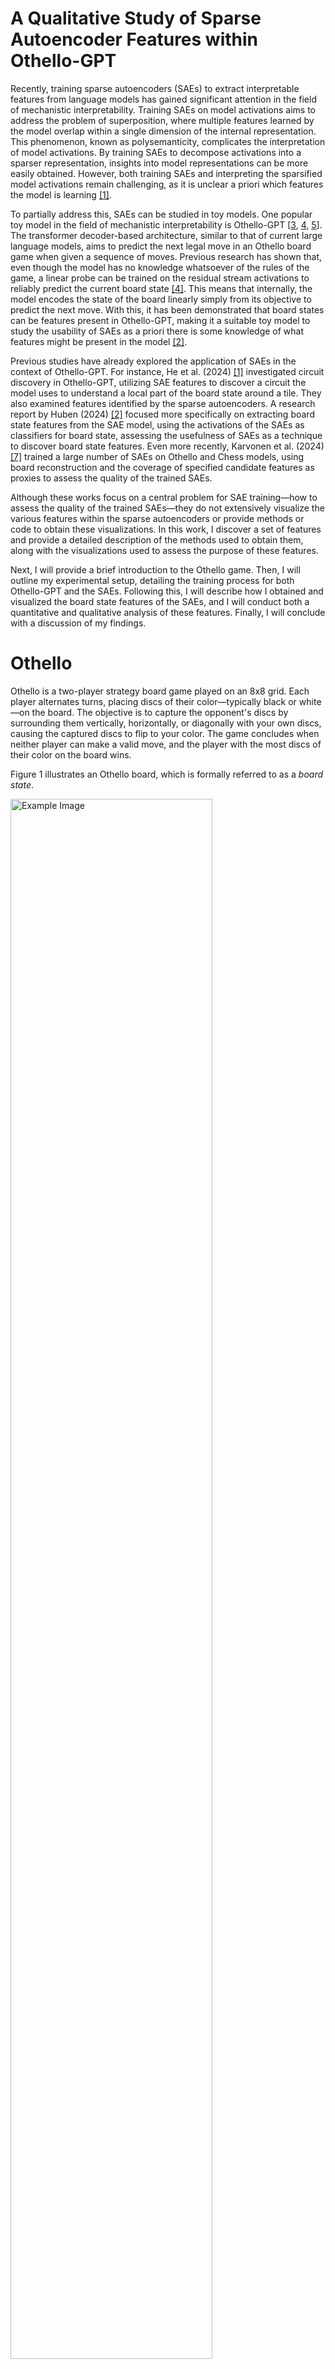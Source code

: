 # A Qualitative Study of Sparse Autoencoder Features within Othello-GPT

Recently, training sparse autoencoders (SAEs) to extract interpretable features from language models has gained significant attention in the field of mechanistic interpretability. Training SAEs on model activations aims to address the problem of superposition, where multiple features learned by the model overlap within a single dimension of the internal representation. This phenomenon, known as polysemanticity, complicates the interpretation of model activations. By training SAEs to decompose activations into a sparser representation, insights into model representations can be more easily obtained. However, both training SAEs and interpreting the sparsified model activations remain challenging, as it is unclear a priori which features the model is learning [[1]](#1).

To partially address this, SAEs can be studied in toy models. One popular toy model in the field of mechanistic interpretability is Othello-GPT [[3](#3), [4](#4), [5](#5)]. The transformer decoder-based architecture, similar to that of current large language models, aims to predict the next legal move in an Othello board game when given a sequence of moves. Previous research has shown that, even though the model has no knowledge whatsoever of the rules of the game, a linear probe can be trained on the residual stream activations to reliably predict the current board state [[4]](#4). This means that internally, the model encodes the state of the board linearly simply from its objective to predict the next move. With this, it has been demonstrated that board states can be features present in Othello-GPT, making it a suitable toy model to study the usability of SAEs as a priori there is some knowledge of what features might be present in the model [[2]](#2).

Previous studies have already explored the application of SAEs in the context of Othello-GPT. For instance, He et al. (2024) [[1]](#1) investigated circuit discovery in Othello-GPT, utilizing SAE features to discover a circuit the model uses to understand a local part of the board state around a tile. They also examined features identified by the sparse autoencoders. A research report by Huben (2024) [[2]](#2) focused more specifically on extracting board state features from the SAE model, using the activations of the SAEs as classifiers for board state, assessing the usefulness of SAEs as a technique to discover board state features. Even more recently, Karvonen et al. (2024) [[7]](#7) trained a large number of SAEs on Othello and Chess models, using board reconstruction and the coverage of specified candidate features as proxies to assess the quality of the trained SAEs. 

Although these works focus on a central problem for SAE training—how to assess the quality of the trained SAEs—they do not extensively visualize the various features within the sparse autoencoders or provide methods or code to obtain these visualizations. In this work, I discover a set of features and provide a detailed description of the methods used to obtain them, along with the visualizations used to assess the purpose of these features. 

Next, I will provide a brief introduction to the Othello game. Then, I will outline my experimental setup, detailing the training process for both Othello-GPT and the SAEs. Following this, I will describe how I obtained and visualized the board state features of the SAEs, and I will conduct both a quantitative and qualitative analysis of these features. Finally, I will conclude with a discussion of my findings.

# Othello

Othello is a two-player strategy board game played on an 8x8 grid. Each player alternates turns, placing discs of their color—typically black or white—on the board. The objective is to capture the opponent's discs by surrounding them vertically, horizontally, or diagonally with your own discs, causing the captured discs to flip to your color. The game concludes when neither player can make a valid move, and the player with the most discs of their color on the board wins. 

Figure 1 illustrates an Othello board, which is formally referred to as a *board state*.

<img src="data/extracted_notable_features/layer=1/expansion_factor=8/l1_penalty=0.01/n_games=25000/threshold=0.99/L1F1000_total_moves=14750_M=0_T=1_B=0/k=6.png" alt="Example Image" width="80%" height="auto">

<p style="text-align: center;">Figure 1: An Othello board state. White pieces are represented with an aqua green color, while black pieces are denoted with red squares. The most recent move is marked by a triangle, and flipped pieces are shown as squares. Legal moves at the current board state are displayed as more transparent versions of their respective colors, aqua green and red.</p>

## Othello-GPT

The initial work on Othello-GPT was conducted by Li et al. (2023) [[8]](#8), who trained a decoder-only transformer model to predict the next move in an Othello game. Li et al. (2023) [[8]](#8) discovered that the model's residual stream could be used to predict the board state by training a non-linear probe on the activations within the residual stream. Later, Nanda et al. (2023) [[4]](#4) demonstrated that even a linear probe could predict the board state by not focusing on the specific color of the pieces, but rather by determining whether a piece belongs to the opponent (a 'their' piece) or to the current player who is allowed to move (a 'mine' piece).

For example, in Figure 1, since it is white's turn to move, the white pieces would be considered 'mine' pieces, and the black pieces 'their' pieces. This method provides a more efficient way of representing the board state, as the same features can be used to predict the board state for both white and black moves. This understanding will be utilized to interpret the features of the SAEs.


# Experimental Setup

Before I can visualize features, I need access to an Othello-GPT model with its respective SAEs. Currently, the only open-source Othello-GPT model with SAEs has a residual stream dimensionality of 512 and consists of 8 layers. However, it is known that much smaller Othello-GPT models, even those with only 1 layer, can achieve almost perfect accuracy [[3]](#3). Since I want to inspect the features of SAEs myself, a smaller model size than the currently open-source model is preferred. Therefore, I decided to train the Othello-GPT and SAEs from scratch. For this purpose, I used the [TransformerLens](https://github.com/TransformerLensOrg/TransformerLens) library to train the Othello-GPT and [SAELens](https://github.com/jbloomAus/SAELens) for the SAEs. SAELens provides a full training pipeline compatible with models from the TransformerLens library. One problem I encountered was that SAELens does not currently support using locally trained models from TransformerLens directly and is only compatible with official TransformerLens models available on HuggingFace. To enable the use of custom models, I made several modifications to the respective libraries. These changes are detailed in this [file](https://github.com/thijmennijdam/Othello-GPT-FeatInterp/blob/main/changes.md).

The dataset used for this research is publicly [available](https://huggingface.co/datasets/taufeeque/othellogpt) on HuggingFace and consists of 23.5 million synthetic Othello games.
## Model Training

### Othello-GPT

To find a good balance between a realistic architecture and research efficiency, I used a residual stream dimension of 128 and 6 layers, similar to the configuration used by He et al. (2024) [[1]](#1). I trained the model on 1 million games (59 million tokens/moves) for 5 epochs, achieving an accuracy of 98.15%.

### Sparse Autoencoders

I trained Sparse Autoencoders (SAEs) in layers 1, 3, and 5 to observe effects at early, middle, and later stages within the model. Similar to work of Huben (2024) [[2]](#2), I chose to train the SAEs on the residual stream. The SAE follows a common architecture with 1-hidden layer neural network with ReLU activations. It is trained with reconstruction accuracy and an L1 sparsity penalty to enfore sparsity of the activations. An L1 sparsity penalty of 0.01 was used for all SAEs. Two variants of SAEs were trained for each of these layers, with expansion factors of 8 and 32. This means the hidden dimension of the sparse autoencoder is 8 or 32 times larger than the input size (the residual stream). The SAEs were trained on 1.7M games. From now on, I will refer to the SAEs by combining the layer number and expansion factor, such as L3E32 for the SAE trained on the third layer with an expansion factor of 32.

Figure 1a shows that SAEs with an expansion factor of 8 have no dead features (features that activate at least once in 1,000 model forward passes), while the E32 variants exhibit dead features. This outcome is not surprising due to the significantly greater number of features available, providing the SAEs with more capacity to learn. As the dimensionality of the E32 variants is 4,096, this means that L1 and L3 have about 5% dead features, while in L5, this increases to approximately 22%.

Although the later layers have more dead features, they also have higher explained variance (Figure 1b) and higher reconstruction loss (Figure 1c). This means that while fewer features are needed to explain a larger portion of the data's variance in the later layers, there is relatively more predictive power in the unexplained variance, as the SAEs perform worse at reconstructing the input.

<table>
  <tr>
    <td style="padding: 10px;">
      <img src="plots/sae_training/dead_features.png" alt="Dead Features" style="width: 100%; height: auto;">
    </td>
    <td style="padding: 10px;">
      <img src="plots/sae_training/explained_variance.png" alt="Explained Variance" style="width: 100%; height: auto;">
    </td>
    <td style="padding: 10px;">
      <img src="plots/sae_training/mse_loss.png" alt="MSE Loss" style="width: 100%; height: auto;">
    </td>
  </tr>
</table>


<p style="text-align: center;">Figure 1. From left to right: (a) Number of dead features (b) Explained variance (c) Reconstruction error (MSE) across training.</p>

# Extracting Board State Features From Sparse Autoencoders

After training the SAEs on the Othello-GPT model, a common practice from dictionary learning is employed to associate behaviors with autoencoder features. This method, known as [Max Activating Dataset Examples](https://dynalist.io/d/n2ZWtnoYHrU1s4vnFSAQ519J#z=pwjeUj-94p6EwwMO_41Kb3h1), involves running a large dataset through the model to identify inputs that most strongly activate specific neurons. By analyzing these inputs, potential patterns may emerge, indicating that a feature is detecting these patterns. This technique is applied across all features in the six SAEs and serves as the foundation for extracting board state features. The full pipeline is as follows:

1. **Running the games:** A set of 25k Othello games, each consisting of 60 moves, is processed through the model and SAEs. The number of games is selected to ensure local storage of the activations. This results in activations of shape `n_games x seq_dim x d_sae`, where `seq_dim=60`, representing the number of moves in Othello games. For each SAE feature, this process yields `60 x 25k = 1.5M` activations, with each activation indicating the feature's activity during the associated move.

2. **Identifying top activations:** The top 1% quantile of all activations for a specific feature is identified, and the corresponding moves are extracted.

3. **Computing board states:** The ground truth board states for these moves are computed using a script capable of playing Othello games based on move sequences, representing the board as a two-dimensional 8x8 array. In this array, `2` denotes white pieces, `1` denotes black pieces, and `0` indicates blank spaces.

4. **Classifying board pieces:** The board configurations are categorized into "mine" pieces, "theirs" pieces, and "blank" spaces. For instance, if it's white's move, all white pieces on the board are considered "mine" pieces, and the black pieces are "theirs."

5. **Creating mine/their/blank boards:** These boards are divided into three distinct 8x8 arrays: a 'mine board' marked by `1`s for the mine pieces and `0`s otherwise, a 'their board' showing `1`s for the opposing pieces and `0`s otherwise, and a 'blank board' for empty spaces.

6. **Averaging boards:** By averaging these boards for the three different types, visualizations like those in Figure 2 can be generated. A dark blue color indicates that the tile is consistently occupied in the top 1% quantile of board states for this feature's activations.

7. **Feature extraction:** A feature is considered significant for further analysis if a tile is consistently occupied in at least 99% of the board states, meaning the average score is 0.99 or higher. For example, in Figure 2, the B2 square on the 'Theirs' board meets these criteria.

L1F193 is defined as a **board state feature** that activates when the B2 square is occupied by the opponent. The B2 tile, which surpasses the threshold, is referred to as a **board state property**[^1]. When this board state property is associated with the current player, it is defined as a **mine board state property**, and when associated with the opponent, it is recognized as a **their board state property**.

[^1]: This usage of "board state property" is broader than the definition provided by Karvonen et al. (2024)[[7]](#7), who define it as a classifier of the presence of a piece at a specific board square. Here, it refers to a tile that is consistently occupied in the top 1% quantile of board states for a feature's activations, suggesting that this feature could potentially classify the presence of a piece at this specific board square, although this has not been explicitly tested.


<img src="data/extracted_notable_features/layer=1/expansion_factor=8/l1_penalty=0.01/n_games=25000/threshold=0.99/L1F193_total_moves=14750_M=0_T=1_B=0.png" alt="Example Image" width="80%" height="auto">

<p style="text-align: center;">Figure 2: Plot of the average board state of feature 193 in layer 1. The average was taken over 14750 board states. </p>

<!-- FOR LATER
In the single board states of the highest three activations, shown in Figure 3, we observe that all these boards have the H0 tile occupied by black pieces (indicated as red tiles, while white pieces are green), and in all instances, it is white's turn to move. The red circle around a tile indicates the last move played, while the purple circles show pieces that were flipped during this move. Notably, in all of these cases, the last move played is also the H0 tile, which suggests that this feature may detect if the move H0 is played by the opponent. -->

<!-- <table>
  <tr>
    <td><img src="plots/examples/k=0.png" alt="Highest Activation 1" style="width: 100%; height: auto;"></td>
    <td><img src="plots/examples/k=1.png" alt="Highest Activation 2" style="width: 100%; height: auto;"></td>
    <td><img src="plots/examples/k=2.png" alt="Highest Activation 3" style="width: 100%; height: auto;"></td>
  </tr>
</table> -->

<!-- <p style="text-align: center;">Figure 3: Top 3 board states that had the highest activations for feature 3582 in L1E32.</p> -->


<!-- 
Since it is not always guaranteed that a tile will consistently score high when averaging over the top 1% quantile games, I developed a metric to filter out specific average board states for further analysis. This metric is straightforward: it considers the percentage that a tile appears in these board states. If a tile in the 'mine' or 'their' category appears active in at least 95% of the board states (i.e., an average score of 0.95), it is considered relevant for further analysis. This threshold of 0.95 proved effective in identifying high-quality features while allowing a margin for 5% of the games where the tile might not be active. Initially, I set a threshold of 0.99, but it was too restrictive, yielding almost no features for the SAEs in layer 5. In my preliminary results with this metric, I initially encountered many low-quality results due to most features that responded to my metrics only having a handful of games in the top 1% quantile. Therefore, I focused on instances where at least 10 activations were active as an additional condition for further inspection. -->

# Results

In this section, I present both quantitative and qualitative results of the features identified using the previously defined threshold metric. This metric filters out games that, on average, have at least one tile consistently occupied in 95% of the board states within the top 1% quantile of board activations for an SAE feature. The quantitative results provide initial insights and a high-level understanding of the board state features obtained. In the qualitative results, I dive deeper into which layers identify specific types of board state features and explore patterns of features between and within layers. The average board states, along with the top-k boards for all six SAEs that I have found using this metric, can be found [here](https://github.com/thijmennijdam/Othello-GPT-FeatInterp/tree/main/feature-visualizations/all-features).

## Quantitative results

Figure 4a illustrates that later layers tend to identify fewer board tile features. Although the higher number of dead features observed earlier in Layer 5 might contribute slightly to this trend, it does not fully explain the phenomenon. The difference in the number of dead features between Layer 1 and Layer 3 was not significant, yet Layer 3 shows a considerably lower number of active features compared to Layer 1.

It can be observed in Figure 4b that the average number of board tiles per active feature typically decreases slightly as we go deeper into the model for the E32 SAE variants, but not for the E8 variants. While these trends are not substantial, it is interesting to note that the average number of mine/their tiles (for example, two 'mine' tiles and one 'their' tile would count as three mine/their tiles) ranges between 2 and 2.5. However, qualitatively, I observed that most features have one or two tiles, with outliers that have four or more and resemble higher-level features activated by specific board configurations. This leads to many tiles being above the threshold while most activations are zero. (I should update Figure 3b to a histogram plot to highlight this effect)

Figure 4c reveals that the average game length of the features obtained is quite short, ranging only between 12 and 18 sequences. There is a clear trend for the E32 variants, where the board tiles identified on average are from moves later in the game, suggesting that later layers might be more involved in representing features that appear later in the game.

<table>
  <tr>
    <td style="padding: 10px;">
      <img src="plots/quantitative_results/feature_at_least_1_mine_theirs.png" alt="Distribution of Features with At Least One Active 'Mine' or 'Theirs' Tile" style="width: 100%; height: auto;">
    </td>
    <td style="padding: 10px;">
      <img src="plots/quantitative_results/avg_mine_theirs_tiles_per_feature.png" alt="Average Number of 'Mine' or 'Theirs' Tiles per Feature Across Layers" style="width: 100%; height: auto;">
    </td>
    <td style="padding: 10px;">
      <img src="plots/quantitative_results/average_game_length.png" alt="Average Game Length of the Features Identified" style="width: 100%; height: auto;">
    </td>
  </tr>
</table>


<p style="text-align: center;">Figure 4. From left to right: (a) Features with at least one active 'Mine' or 'Theirs' tile across different layers, (b) Average number of 'Mine' or 'Theirs' tiles per feature, (c) Average game length of the features identified.</p>

## Qualitative results

What do these average board state plots look like across layers? How do they differ across layers and expansion factors? I examined all the features of the SAEs that met my metric criteria. I focused on identifying any qualitative differences between the E8 and E32 variants to see if, apart from identifying more board state features, there would be a difference in what they detected. I also looked for potential differences in features found across the different layers.

### Layer 1

In the Layer 1 SAEs, both the E8 and E32 variants identify clear board state features at both the middle and edges of the board. For the expansion factor of 8, examples of the average board states are shown in Figure 5, while for the expansion factor of 32, examples are shown in Figure 6. You can find the top 10 board states of these features in [this](https://github.com/thijmennijdam/Othello-GPT-FeatInterp/tree/main/feature-visualizations/all-features/layer%3D1/expansion_factor%3D8/n_games%3D30000/threshold%3D0.95) and [this](https://github.com/thijmennijdam/Othello-GPT-FeatInterp/tree/main/feature-visualizations/all-features/layer%3D1/expansion_factor%3D32/n_games%3D30000/threshold%3D0.95) folder.

<table style="width: 100%; margin: auto;">
  <tr>
    <td style="text-align: center; padding: 10px;">
      <img src="plots/qualitative-results/E8/layer1/board-states/edges/L1F328_total_moves=13_M=0_T=1_B=16.png" alt="E8 Edge Feature" style="width: 100%; height: auto;">
    </td>
    <td style="text-align: center; padding: 10px;">
      <img src="plots/qualitative-results/E8/layer1/board-states/non-edges/L1F709_total_moves=17657_M=1_T=0_B=16.png" alt="E8 Non-Edge Feature" style="width: 100%; height: auto;">
    </td>
  </tr>
</table>

<p style="text-align: center;">Figure 5. Average board states for the L1E8 SAE. Left: average board state of a 'Theirs' edge tile. Right: a 'Mine' board state feature. </p>

<table style="width: 100%; margin: auto;">
  <tr>
    <td style="text-align: center; padding: 10px;">
      <img src="plots/qualitative-results/E32/layer1/board-states/edges/average-board-states/L1F1020_total_moves=93_M=0_T=1_B=8.png" alt="E32 Edge Feature" style="width: 100%; height: auto;">
    </td>
    <td style="text-align: center; padding: 10px;">
      <img src="plots/qualitative-results/E32/layer1/board-states/non-edges/average-board-states/L1F1230_total_moves=527_M=0_T=1_B=15.png" alt="E32 Non-Edge Feature" style="width: 100%; height: auto;">
    </td>
  </tr>
</table>


<p style="text-align: center;">Figure 6.  Average board states for the L1E32 SAE. Left: average board state of a 'Theirs' edge tile. Right: a 'Mine' board state feature.</p>

Among the board state features in Layer 1, I found some that seem to be 'this tile is being played by mine/theirs' features, instead of 'this tile is occupied by mine/theirs'. Figure 7 shows an example of the average board state, along with the top 5 activations of the board states of these moves, illustrating that the tile the feature activates for is the current move being played. The full top 10 boards can be viewed [here](https://github.com/thijmennijdam/Othello-GPT-FeatInterp/tree/main/feature-visualizations/all-features/layer%3D1/expansion_factor%3D32/n_games%3D30000/threshold%3D0.95/L1F3582_total_moves%3D421_M%3D0_T%3D1_B%3D9).


<table style="width: 100%; margin: auto;">
  <tr>
    <td style="text-align: center; padding: 5px;">
      <img src="plots/qualitative-results/E32/layer1/this-moved-played/average-board-states/L1F3582_total_moves=421_M=0_T=1_B=9.png" alt="E32 Edge Feature" style="width: 100%; height: auto;">
    </td>
    <td style="text-align: center; padding: 5px;">
      <img src="plots/qualitative-results/E32/layer1/this-moved-played/topk/L1F3582_total_moves=421_M=0_T=1_B=9/k=0.png" alt="E32 Non-Edge Feature" style="width: 100%; height: auto;">
    </td>
    <td style="text-align: center; padding: 5px;">
      <img src="plots/qualitative-results/E32/layer1/this-moved-played/topk/L1F3582_total_moves=421_M=0_T=1_B=9/k=1.png" alt="E32 Non-Edge Feature" style="width: 100%; height: auto;">
    </td>
  </tr>
  <tr>
    <td style="text-align: center; padding: 5px;">
      <img src="plots/qualitative-results/E32/layer1/this-moved-played/topk/L1F3582_total_moves=421_M=0_T=1_B=9/k=2.png" alt="E32 Non-Edge Feature" style="width: 100%; height: auto;">
    </td>
    <td style="text-align: center; padding: 5px;">
      <img src="plots/qualitative-results/E32/layer1/this-moved-played/topk/L1F3582_total_moves=421_M=0_T=1_B=9/k=3.png" alt="E32 Non-Edge Feature" style="width: 100%; height: auto;">
    </td>
    <td style="text-align: center; padding: 5px;">
      <img src="plots/qualitative-results/E32/layer1/this-moved-played/topk/L1F3582_total_moves=421_M=0_T=1_B=9/k=4.png" alt="E32 Non-Edge Feature" style="width: 100%; height: auto;">
    </td>
  </tr>
</table>

<p style="text-align: center;">Figure 7. Top row: Average board state for L1E32 feature 3582 (left), and the top 1 and 2 board states that activated this feature the most (middle and right). Bottom row: The top 3, 4, and 5 board states that activated this feature the most.</p>

Beyond 'this tile is occupied by mine/theirs' and 'this tile is being played by mine/theirs' features, both the E8 and E32 variants discover several high-level features that activate heavily on particular game starts, with multiple (around five or more) tiles exceeding the threshold. This pattern is observed across all layers, with one specific game start frequently appearing. The average board states of some of these features are shown in Figure 8. More examples for layer 1 can be found [here](https://github.com/thijmennijdam/Othello-GPT-FeatInterp/tree/main/feature-visualizations/all-features/layer%3D1).

<table style="width: 100%; margin: auto;">
  <tr>
    <td style="text-align: center; padding: 5px;">
      <img src="plots/qualitative-results/E8/layer1/high-level/L1F583_total_moves=17624_M=0_T=2_B=44.png" alt="High-Level Feature 3" style="width: 100%; height: auto;">
    </td>
    <td style="text-align: center; padding: 5px;">
      <img src="plots/qualitative-results/E32/layer1/high-level/L1F912_total_moves=17700_M=0_T=3_B=36.png" alt="High-Level Feature 1" style="width: 100%; height: auto;">
    </td>
    <td style="text-align: center; padding: 5px;">
      <img src="plots/qualitative-results/E32/layer1/high-level/L1F3225_total_moves=17700_M=0_T=2_B=51.png" alt="High-Level Feature 2" style="width: 100%; height: auto;">
    </td>
  </tr>


</table>

<p style="text-align: center;">Figure 8. Examples of high-level features for the same game discovered by E8 and E32 variants in Layer 1. Left: An E8 feature. Middle and right: E32 features. </p>

Lastly, I observed features that detected various patterns. They were found both in L1E8 and L1E32. Several examples are shown in Figure 9. 

<table style="width: 100%; margin: auto;">
  <tr>
    <td style="text-align: center; padding: 10px;">
      <img src="plots\qualitative-results\E32\layer1\patterns\average-board-states\L1F260_total_moves=1328_M=0_T=2_B=44.png" alt="E8 Edge Feature" style="width: 100%; height: auto;">
    </td>
    <td style="text-align: center; padding: 10px;">
      <img src="plots\qualitative-results\E32\layer1\patterns\topk\L1F260_total_moves=1328_M=0_T=2_B=44\k=0.png" alt="E8 Non-Edge Feature" style="width: 100%; height: auto;">
    </td>
    <td style="text-align: center; padding: 10px;">
      <img src="plots\qualitative-results\E32\layer1\patterns\topk\L1F260_total_moves=1328_M=0_T=2_B=44\k=1.png" alt="E8 Non-Edge Feature" style="width: 100%; height: auto;">
    </td>
  </tr>
<table style="width: 100%; margin: auto;">
  <tr>
    <td style="text-align: center; padding: 10px;">
      <img src="plots\qualitative-results\E32\layer1\patterns\average-board-states\L1F491_total_moves=133_M=2_T=3_B=41.png" alt="E8 Edge Feature" style="width: 100%; height: auto;">
    </td>
    <td style="text-align: center; padding: 10px;">
      <img src="plots\qualitative-results\E32\layer1\patterns\topk\L1F491_total_moves=133_M=2_T=3_B=41\k=0.png" alt="E8 Non-Edge Feature" style="width: 100%; height: auto;">
    </td>
    <td style="text-align: center; padding: 10px;">
      <img src="plots\qualitative-results\E32\layer1\patterns\topk\L1F491_total_moves=133_M=2_T=3_B=41\k=1.png" alt="E8 Non-Edge Feature" style="width: 100%; height: auto;">
    </td>
  </tr>
</table>

<p style="text-align: center;">Figure 9. Examples of features that find patterns. First column: The average board states. Second and last column: the top 2 board states that activated this feature the most. </p>

All of the above features are found in both the E8 and E32 variants. Other than observing more features in E32, which was clear from the quantitative analysis, I observed no clear qualitative differences between the features of E8 and E32.

### Layers 3 and 5

Now turning our attention to the SAEs in layers 3 and 5, I observed that almost all features of the L3E8 and L5E8 variants are high-level features similar to those observed in Layer 1, as shown in Figure 8. Compared to Layer 1 E8 and all the E32 variants, these SAEs mostly fail to extract board state features from the residual stream, other than a few low-quality ones either very early in the game or with only a few samples barely averaging over more than 10 games. These are shown in Figure 10.

<table style="width: 100%; margin: auto;">
  <tr>
    <td style="text-align: center; padding: 10px;">
      <img src="plots/qualitative-results/E8/layer3/board-states/non-edges/L3F1002_total_moves=13_M=0_T=1_B=24.png" alt="E8 Edge Feature" style="width: 100%; height: auto;">
    </td>
    <td style="text-align: center; padding: 10px;">
      <img src="plots/qualitative-results/E8/layer5/board-states/non-edges/L5F813_total_moves=12_M=0_T=1_B=4.png" alt="E8 Non-Edge Feature" style="width: 100%; height: auto;">
    </td>
    <td style="text-align: center; padding: 10px;">
      <img src="plots/qualitative-results/E8/layer3/board-states/non-edges/L3F654_total_moves=15080_M=1_T=0_B=43.png" alt="E8 Non-Edge Feature" style="width: 100%; height: auto;">
    </td>
  </tr>
</table>

<p style="text-align: center;">Figure 10. Examples of board state plots extracted from the E8 variants in layers 3 and 5. Apart from the rightmost plot, the few that are found are generally of lower quality.</p>

The E32 variant of the layer 3 and layer 5 SAEs have a few better quality features, shown in Figure 11. Generally, although fewer features are found in these layers and they are of slightly lower quality, the average board states look qualitatively similar to those observed in Layer 1. The only clear difference I observed is that they do not find nearly the same number of edge tile features and patterns that Layer 1 could find, as I only found one edge feature in the L3E32 and L5E32 SAEs (none in the E8 variants). Lastly, I did find some patterns in the features of L3E32, shown in Figure 12, while I could not find any in Layer 5. Apart from this difference, the average board state plots resemble those found in Layer 1, and I did not find many differences between the features across these different layers.

<table style="width: 100%; margin: auto;">
  <tr>
    <td style="text-align: center; padding: 10px;">
      <img src="plots/qualitative-results/E32/layer3/board-states/non-edges/L3F147_total_moves=298_M=1_T=1_B=33.png" alt="E32 Non-Edge Feature" style="width: 100%; height: auto;">
    </td>
    <td style="text-align: center; padding: 10px;">
      <img src="plots/qualitative-results/E32/layer5/board-states/non-edges/L5F3620_total_moves=810_M=0_T=1_B=4.png" alt="E32 Non-Edge Feature" style="width: 100%; height: auto;">
    </td>
  </tr>
</table>

<p style="text-align: center;">Figure 11. Examples of board state plots extracted from the E32 variants in layers 3 and 5. These features are of slightly better quality than those in the E8 variants.</p>

<table style="width: 100%; margin: auto;">
  <tr>
    <td style="text-align: center; padding: 10px;">
      <img src="plots/qualitative-results/E32/layer3/board-states/patterns/L3F1612_total_moves=2353_M=0_T=4_B=44.png" alt="E32 Pattern Feature" style="width: 100%; height: auto;">
    </td>
    <td style="text-align: center; padding: 10px;">
      <img src="plots/qualitative-results/E32/layer3/board-states/patterns/topk/L3F1612_total_moves=2353_M=0_T=4_B=44/k=0.png" alt="E32 Pattern Feature" style="width: 100%; height: auto;">
    </td>
    <td style="text-align: center; padding: 10px;">
      <img src="plots/qualitative-results/E32/layer3/board-states/patterns/topk/L3F1612_total_moves=2353_M=0_T=4_B=44/k=1.png" alt="E32 Pattern Feature" style="width: 100%; height: auto;">
    </td>
  </tr>
  <tr>
    <td style="text-align: center; padding: 10px;">
      <img src="plots/qualitative-results/E32/layer3/board-states/patterns/L3F3676_total_moves=3709_M=0_T=3_B=43.png" alt="E32 Pattern Feature" style="width: 100%; height: auto;">
    </td>
    <td style="text-align: center; padding: 10px;">
      <img src="plots/qualitative-results/E32/layer3/board-states/patterns/topk/L3F3676_total_moves=3709_M=0_T=3_B=43/k=0.png" alt="E32 Pattern Feature" style="width: 100%; height: auto;">
    </td>
    <td style="text-align: center; padding: 10px;">
      <img src="plots/qualitative-results/E32/layer3/board-states/patterns/topk/L3F3676_total_moves=3709_M=0_T=3_B=43/k=1.png" alt="E32 Pattern Feature" style="width: 100%; height: auto;">
    </td>
  </tr>
</table>

<p style="text-align: center;">Figure 12. Examples of pattern features discovered in L3E32. Top row: Average board state and the top 2 board states for feature 1612. Bottom row: Average board state and the top 2 board states for feature 3676.</p>

# Discussion

Our exploration of the SAEs across different layers and expansion factors reveals several key insights. Both the E8 and E32 variants identify clear board state features for the middle and edges of the board, with E32 showing a larger number of features, particularly in the earlier layers.

Higher-level features are prevalent across all layers, but in the deeper layers of E32, there is a notable reduction in the number of edge tile features as well as pattern features. While qualitative differences between E8 and E32 are minimal, the increased number of features in E32 facilitates better quality feature discovery. Findings by Hu et al. (2024) [[1]](#1) already showed that 'this tile played' and 'board tile features' are more frequent in the early layers of the network in the attention heads and MLP layers, and this work demonstrates that this is also true for SAEs trained on the residual stream.

There are also some limitations to our approach. One limitation to the fewer features found in later layers could be that we did not optimize sparsity values and trained the SAEs on relatively few samples. It is unclear how much these factors would change the outcomes, but they would most likely have improved the results, as Hu et al. (2024) [[1]](#1) also reported many 'this tile is blank' features in later layers. However, my preliminary investigations showed that my SAEs did not find these. Lastly, our method for extracting notable features is limited, as we only checked for a certain threshold—specifically, a percentage of games where all tiles must be occupied by either 'mine' or 'theirs' to qualify for further inspection. This approach may miss more complex patterns, such as which pieces are flipped by a move or differences in 'mine' and 'theirs' board states that could reveal features indicating legal moves.

# References
<a id="1">[1]</a> He, Z., Ge, X., Tang, Q., Sun, T., Cheng, Q., & Qiu, X. (2024). Dictionary learning Improves Patch-Free circuit Discovery in Mechanistic Interpretability: A case study on Othello-GPT. arXiv.org. https://arxiv.org/abs/2402.12201

<a id="2">[2]</a> Huben, R. (2024). Research Report: Sparse Autoencoders find only 9/180 board state features in OthelloGPT. From AI to ZI. https://aizi.substack.com/p/research-report-sparse-autoencoders

<a id="3">[3]</a> Hazineh, D. S., Zhang, Z., & Chiu, J. (2023). Linear Latent world models in simple transformers: a case study on Othello-GPT. arXiv.org. https://arxiv.org/abs/2310.07582

<a id="4">[4]</a> Nanda, N., Lee, A., & Wattenberg, M. (2023). Emergent linear representations in world models of Self-Supervised Sequence Models. arXiv.org. https://arxiv.org/abs/2309.00941

<a id="5">[5]</a> Li, K., Hopkins, A. K., Bau, D., Viégas, F., Pfister, H., & Wattenberg, M. (2022). Emergent World Representations: exploring a sequence model trained on a synthetic task. arXiv.org. https://arxiv.org/abs/2210.13382

<a id="6">[6]</a> Chiu, J., Hazineh, D., & Zhang, Z. (2023). Probing Emergent world representations in Transformer Networks: Sequential models trained to play Othello. Probing Emergent World Representations in Transformer Networks: Sequential Models Trained to Play Othello. https://deanhazineh.github.io/miniprojects/MI_Othello/paper.pdf

<a id="7">[7]</a> Karvonen, A., Wright, B., Rager, C., Angell, R., Brinkmann, J., Smith, L. R., Verdun, C. M., Bau, D., & Marks, S. (n.d.). Measuring Progress in Dictionary Learning for Language Model Interpretability with Board Game Models. OpenReview. https://openreview.net/forum?id=qzsDKwGJyB

<a id="8">[8]</a> Li, K., Hopkins, A. K., Bau, D., Viégas, F., Pfister, H., & Wattenberg, M. (2022). Emergent world representations: Exploring a sequence model trained on a synthetic task. arXiv preprint arXiv:2210.13382.

# Acknowledgements
TODO

# Appendix

## Hyperparameters of Othello-GPT
TODO
#### Model
TODO

#### Training
TODO

## Hyperparameters of SAEs
TODO


#### Model
TODO

#### Training
TODO

## SAE training
TODO

<table style="width: 100%; margin: auto;">
  <tr>
    <td style="padding: 10px;">
      <img src="plots/wandb/l1_loss.png" alt="L1 Loss" width="100%" height="auto">
    </td>
    <td style="padding: 10px;">
      <img src="plots/wandb/cross_entropy_loss.png" alt="Cross Entropy Loss" width="100%" height="auto">
    </td>
  </tr>
</table>

## Multiple high-level feature for the same game starts
TODO

